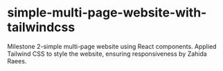 # simple-multi-page-website-with-tailwindcss
Milestone 2-simple multi-page website using React components. Applied Tailwind CSS to style the website, ensuring responsiveness by Zahida Raees.
